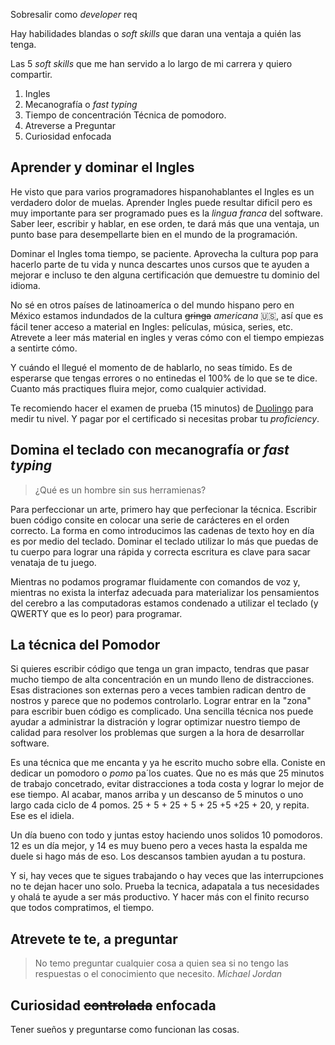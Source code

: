 Sobresalir como _developer_ req

Hay habilidades blandas o _soft skills_ que daran una ventaja a quién las tenga.

Las 5 _soft skills_ que me han servido a lo largo de mi carrera y quiero compartir.

1. Ingles 
2. Mecanografía o _fast typing_
3. Tiempo de concentración Técnica de pomodoro. 
4. Atreverse a Preguntar 
5. Curiosidad enfocada 


## Aprender y dominar el Ingles

He visto que para varios programadores hispanohablantes el Ingles es un verdadero dolor de muelas. Aprender Ingles puede resultar dificil pero es muy importante para ser programado pues es la _lingua franca_ del software. Saber leer, escribir y hablar, en ese orden, te dará más que una ventaja, un punto base para desempellarte bien en el mundo de la programación.

Dominar el Ingles toma tiempo, se paciente. Aprovecha la cultura pop para hacerlo parte de tu vida y nunca descartes unos cursos que te ayuden a mejorar e incluso te den alguna certificación que demuestre tu dominio del idioma.

No sé en otros países de latinoameríca o del mundo hispano pero en México estamos indundados de la cultura ~~gringa~~ _americana_ 🇺🇸, así que es fácil tener acceso a material en Ingles: películas, música, series, etc. Atrevete a leer más material en ingles y veras cómo con el tiempo empiezas a sentirte cómo.

Y cuándo el llegué el momento de de hablarlo, no seas tímido. Es de esperarse que tengas errores o no entinedas el 100% de lo que se te dice. Cuanto más practiques fluira mejor, como cualquier actividad. 

Te recomiendo hacer el examen de prueba (15 minutos) de [Duolingo](https://englishtest.duolingo.com/home) para medir tu nivel. Y pagar por el certificado si necesitas probar tu _proficiency_. 


## Domina el teclado con mecanografía or _fast typing_

>¿Qué es un hombre sin sus herramienas?

Para perfeccionar un arte, primero hay que perfecionar la técnica. Escribir buen código consite en colocar una serie de carácteres en el orden correcto. La forma en como introducimos las cadenas de texto hoy en día es por medio del teclado. Dominar el teclado utilizar lo más que puedas de tu cuerpo para lograr una rápida y correcta escritura es clave para sacar venataja de tu juego.

Mientras no podamos programar fluidamente con comandos de voz y, mientras no exista la interfaz adecuada para materializar los pensamientos del cerebro a las computadoras estamos condenado a utilizar el teclado (y QWERTY que es lo peor) para programar.

## La técnica del Pomodor

Si quieres escribir código que tenga un gran impacto, tendras que pasar mucho tiempo de alta concentración en un mundo lleno de distracciones. Esas distraciones son externas pero a veces tambien radican dentro de nostros y parece que no podemos controlarlo.  Lograr entrar en la "zona" para escribir buen código es complicado. Una sencilla técnica nos puede ayudar a administrar la distración y lograr optimizar nuestro tiempo de calidad para resolver los problemas que surgen a la hora de desarrollar software. 

Es una técnica que me encanta y ya he escrito mucho sobre ella. Coniste en dedicar un pomodoro o _pomo_ pa´los cuates. Que no es más que 25 minutos de trabajo concetrado, evitar distracciones a toda costa y lograr lo mejor de ese tiempo. Al acabar, manos arriba y un descanso de 5 minutos o uno largo cada ciclo de 4 pomos.
25 + 5 + 25 + 5 + 25 +5 +25 + 20, y repita. Ese es el idiela.

Un día bueno con todo y juntas estoy haciendo unos solidos 10 pomodoros. 12 es un día mejor, y 14 es muy bueno pero a veces hasta la espalda me duele si hago más de eso. Los descansos tambien ayudan a tu postura.

Y si, hay veces que te sigues trabajando o hay veces que las interrupciones no te dejan hacer uno solo. Prueba la tecnica, adapatala a tus necesidades y ohalá te ayude a ser más productivo. Y hacer más con el finito recurso que todos compratimos, el tiempo.


## Atrevete te te, a preguntar

> No temo preguntar cualquier cosa a quien sea si no tengo las respuestas o el conocimiento que necesito. _Michael Jordan_


## Curiosidad ~~controlada~~ enfocada


Tener sueños y preguntarse como funcionan las cosas. 





